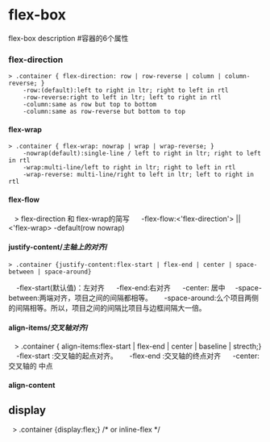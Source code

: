 # flex-box
flex-box description
#容器的6个属性
### flex-direction
    > .container { flex-direction: row | row-reverse | column | column-reverse; }
        -row:(default):left to right in ltr; right to left in rtl
        -row-reverse:right to left in ltr; left to right in rtl
        -column:same as row but top to bottom
        -column:same as row-reverse but bottom to top
#### flex-wrap
    > .container { flex-wrap: nowrap | wrap | wrap-reverse; }
        -nowrap(default):single-line / left to right in ltr; right to left in rtl
        -wrap:multi-line/left to right in ltr; right to left in rtl
        -wrap-reverse: multi-line/right to left in ltr; left to right in rtl
#### flex-flow
    > flex-direction 和 flex-wrap的简写
      -flex-flow:<'flex-direction'> || <'flex-wrap>
      -default(row nowrap)
#### justify-content/*主轴上的对齐*/
    > .container {justify-content:flex-start | flex-end | center | space-between | space-around}
      -flex-start(默认值)：左对齐
      -flex-end:右对齐
      -center: 居中
      -space-between:两端对齐，项目之间的间隔都相等。
      -space-around:么个项目两侧的间隔相等。所以，项目之间的间隔比项目与边框间隔大一倍。
#### align-items/*交叉轴对齐*/
    > .container { align-items:flex-start | flex-end | center | baseline | strecth;}
      -flex-start :交叉轴的起点对齐。
      -flex-end :交叉轴的终点对齐
      -center:交叉轴的 中点
#### align-content
## display
   > .container {display:flex;} /* or inline-flex */

